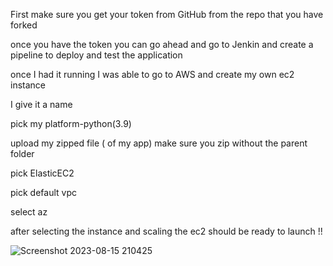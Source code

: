 First make sure you get your token from GitHub from the repo that you have forked

once you have the token you can go ahead and go to Jenkin and create a pipeline to deploy and test the application

once I had it running I was able to go to AWS and create my own ec2 instance

I give it a name

pick my platform-python(3.9)

upload my zipped file ( of my app) make sure you zip without the parent folder

pick ElasticEC2 

pick default vpc

select az

after selecting the instance and scaling the ec2 should be ready to launch !!


![Screenshot 2023-08-15 210425](https://github.com/kevingonzalez7997/Deploy_1/assets/59447523/a4254e30-468e-44af-be62-f1d79e39c58c)
